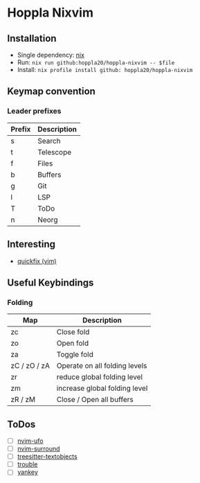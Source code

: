 # Hoppla Nixvim

## Installation

- Single dependency: [nix](https://nixos.org/)
- Run:
  `nix run github:hoppla20/hoppla-nixvim -- $file`
- Install:
  `nix profile install github: hoppla20/hoppla-nixvim`

## Keymap convention

### Leader prefixes

| Prefix | Description |
| --- | --- |
| <leader>s | Search |
| <leader>t | Telescope |
| <leader>f | Files |
| <leader>b | Buffers |
| <leader>g | Git |
| <leader>l | LSP |
| <leader>T | ToDo |
| <leader>n | Neorg |

## Interesting

- [quickfix (vim)](https://neovim.io/doc/user/quickfix.html)

## Useful Keybindings

### Folding

| Map | Description |
| --- | --- |
| zc | Close fold |
| zo | Open fold |
| za | Toggle fold |
| zC / zO / zA | Operate on all folding levels
| zr | reduce global folding level |
| zm | increase global folding level |
| zR / zM | Close / Open all buffers |

## ToDos

- [ ] [nvim-ufo](https://github.com/kevinhwang91/nvim-ufo)
- [ ] [nvim-surround](https://github.com/kylechui/nvim-surround)
- [ ] [treesitter-textobjects](https://github.com/nvim-treesitter/nvim-treesitter-textobjects)
- [ ] [trouble](https://github.com/folke/trouble.nvim)
- [ ] [yankey](https://github.com/gbprod/yanky.nvim)
